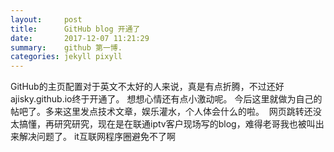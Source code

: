 ```yaml
---
layout:     post
title:      GitHub blog 开通了
date:       2017-12-07 11:21:29
summary:    github 第一博.
categories: jekyll pixyll
---
```


  GitHub的主页配置对于英文不太好的人来说，真是有点折腾，不过还好ajisky.github.io终于开通了。
  想想心情还有点小激动呢。
  今后这里就做为自己的帖吧了。多来这里发点技术文章，娱乐灌水，个人体会什么的啦。
  网页跳转还没太搞懂，再研究研究，现在是在联通iptv客户现场写的blog，难得老哥我也被叫出来解决问题了。
  it互联网程序圈避免不了啊
